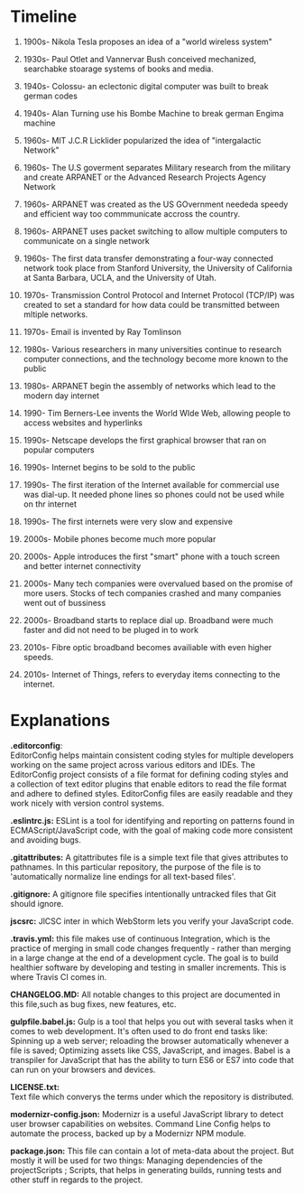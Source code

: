 
# Timeline

1. 1900s- Nikola Tesla proposes an idea of a "world wireless system"

1. 1930s- Paul Otlet and Vannervar Bush conceived mechanized, searchabke stoarage systems of books and media.

1. 1940s- Colossu- an eclectonic digital computer was built to break german codes

2. 1940s- Alan Turning use his Bombe Machine to break german Engima  machine

5. 1960s- MIT J.C.R Licklider popularized the idea of "intergalactic Network"

6. 1960s- The U.S goverment separates Military research from the military and create ARPANET or the Advanced Research Projects Agency Network

7. 1960s- ARPANET was created as the US GOvernment neededa speedy and efficient way too commmunicate accross the country.

8. 1960s- ARPANET uses packet switching to allow multiple computers to communicate on a single network

9. 1960s- The first data transfer demonstrating a four-way connected network took place from Stanford University, the University of California at Santa Barbara, UCLA, and the University of Utah.

10. 1970s- Transmission Control Protocol and Internet Protocol (TCP/IP) was created to set a standard for how data could be transmitted between mltiple networks.

11. 1970s- Email is invented by Ray Tomlinson 

12. 1980s- Various researchers in many universities continue to research computer connections, and the technology become more known to the public

13. 1980s- ARPANET begin the assembly of networks which lead to the modern day internet

14. 1990- Tim Berners-Lee invents the World WIde Web, allowing people to access websites and hyperlinks

15. 1990s- Netscape develops the first graphical browser that ran on popular computers

16. 1990s- Internet begins to be sold to the public

17. 1990s- The first iteration of the Internet available for commercial use was dial-up. It needed phone lines so phones could not be used while on thr internet

18. 1990s- The first internets were very slow and expensive

19. 2000s- Mobile phones become much more popular

20. 2000s- Apple introduces the first "smart" phone with a touch screen and better internet connectivity

21. 2000s- Many tech companies were overvalued based on the promise of more users. Stocks of tech companies crashed and many companies went out of bussiness

22. 2000s- Broadband starts to replace dial up. Broadband were much faster and did not need to be pluged in to work

23. 2010s- Fibre optic broadband becomes availiable with even higher speeds.

24. 2010s- Internet of Things, refers to everyday items connecting to the internet.

# Explanations

**.editorconfig**:  
EditorConfig helps maintain consistent coding styles for multiple developers working on the same project across various
editors and IDEs. The EditorConfig project consists of a file format for defining coding styles and a collection of text
editor plugins that enable editors to read the file format and adhere to defined styles. EditorConfig files are easily 
readable and they work nicely with version control systems.

**.eslintrc.js:**
ESLint is a tool for identifying and reporting on patterns found in ECMAScript/JavaScript code, with the goal of making 
code more consistent and avoiding bugs. 

**.gitattributes:**
A gitattributes file is a simple text file that gives attributes to pathnames. In this particular repository,
the purpose of the file is to 'automatically normalize line endings for all text-based files'.

**.gitignore:**
A gitignore file specifies intentionally untracked files that Git should ignore.

**jscsrc:**
JlCSC inter in which WebStorm lets you verify your JavaScript code.

**.travis.yml:**
this file makes use of continuous Integration, which is the practice of merging in small code changes frequently -
rather than merging in a large change at the end of a development cycle. The goal is to build healthier software by
developing and testing in smaller increments. This is where Travis CI comes in.

**CHANGELOG.MD:**
All notable changes to this project are documented in this file,such as bug fixes, new features, etc.

**gulpfile.babel.js:**
Gulp is a tool that helps you out with several tasks when it comes to web development. It's often used to do front end 
tasks like: Spinning up a web server; reloading the browser automatically whenever a file is saved; Optimizing assets 
like CSS, JavaScript, and images. Babel is a transpiler for JavaScript that has the ability to turn ES6 or ES7 into 
code that can run on your browsers and devices.

**LICENSE.txt:**                      
Text file which converys the terms under which the repository is distributed.

**modernizr-config.json:**
Modernizr is a useful JavaScript library to detect user browser capabilities on websites. Command Line Config helps to
automate the process, backed up by a Modernizr NPM module. 

**package.json:**
This file can contain a lot of meta-data about the project. But mostly it will be used for two things:
Managing dependencies of the projectScripts ; Scripts, that helps in generating builds, running tests and other stuff
in regards to the project.

  
